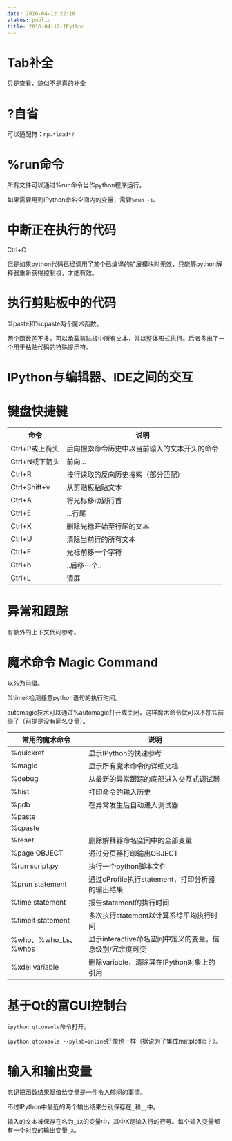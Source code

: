 ```yaml
---
date: 2016-04-12 22:18
status: public
title: 2016-04-12-IPython
---
```


# Tab补全
只是查看，貌似不是真的补全
# ?自省
可以通配符：`np.*load*?`
# %run命令
所有文件可以通过%run命令当作python程序运行。

如果需要用到IPython命名空间内的变量，需要`%run -i`。

# 中断正在执行的代码
Ctrl+C

但是如果python代码已经调用了某个已编译的扩展模块时无效，只能等python解释器重新获得控制权，才能有效。

# 执行剪贴板中的代码
%paste和%cpaste两个魔术函数。

两个函数差不多，可以承载剪贴板中所有文本，并以整体形式执行。后者多出了一个用于粘贴代码的特殊提示符。

# IPython与编辑器、IDE之间的交互

# 键盘快捷键
|命令|说明|
|---|---|
|Ctrl+P或上箭头|后向搜索命令历史中以当前输入的文本开头的命令|
|Ctrl+N或下箭头|前向...|
|Ctrl+R|按行读取的反向历史搜索（部分匹配）|
|Ctrl+Shift+v|从剪贴板粘贴文本|
|Ctrl+A|将光标移动到行首|
|Ctrl+E|...行尾|
|Ctrl+K|删除光标开始至行尾的文本|
|Ctrl+U|清除当前行的所有文本|
|Ctrl+F|光标前移一个字符|
|Ctrl+b|..后移一个..|
|Ctrl+L|清屏|

# 异常和跟踪
有额外的上下文代码参考。
# 魔术命令 Magic Command
以%为前缀。

%timeit检测任意python语句的执行时间。

automagic技术可以通过%automagic打开或关闭，这样魔术命令就可以不加%前缀了（前提是没有同名变量）。

|常用的魔术命令|说明|
|---|---|
|%quickref|显示IPython的快速参考|
|%magic|显示所有魔术命令的详细文档|
|%debug|从最新的异常跟踪的底部进入交互式调试器|
|%hist|打印命令的输入历史|
|%pdb|在异常发生后自动进入调试器|
|%paste||
|%cpaste||
|%reset|删除解释器命名空间中的全部变量|
|%page OBJECT|通过分页器打印输出OBJECT|
|%run script.py|执行一个python脚本文件|
|%prun statement|通过cProfile执行statement，打印分析器的输出结果|
|%time statement|报告statement的执行时间|
|%timeit statement|多次执行statement以计算系综平均执行时间|
|%who、%who_Ls、%whos|显示interactive命名空间中定义的变量，信息级别/冗余度可变|
|%xdel variable|删除variable，清除其在IPython对象上的引用|

# 基于Qt的富GUI控制台
`ipython qtconsole`命令打开。

`ipython qtconsole --pylab=inline`好像也一样（据说为了集成matplotlib？）。

# 输入和输出变量
忘记把函数结果赋值给变量是一件令人郁闷的事情。

不过IPython中最近的两个输出结果分别保存在`_`和`__`中。

输入的文本被保存在名为`_iX`的变量中，其中X是输入行的行号。每个输入变量都有一个对应的输出变量`_X`。
